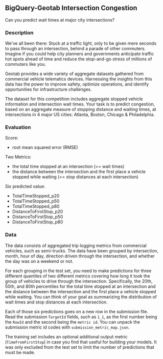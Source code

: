 ## BigQuery-Geotab Intersection Congestion
Can you predict wait times at major city intersections?


### Description
We’ve all been there: Stuck at a traffic light, only to be given mere seconds to pass through an intersection, behind a parade of other commuters. Imagine if you could help city planners and governments anticipate traffic hot spots ahead of time and reduce the stop-and-go stress of millions of commuters like you.

Geotab provides a wide variety of aggregate datasets gathered from commercial vehicle telematics devices. Harnessing the insights from this data has the power to improve safety, optimize operations, and identify opportunities for infrastructure challenges.

The dataset for this competition includes aggregate stopped vehicle information and intersection wait times. Your task is to predict congestion, based on an aggregate measure of stopping distance and waiting times, at intersections in 4 major US cities: Atlanta, Boston, Chicago & Philadelphia.


### Evaluation
Score:  
- root mean squared error (RMSE)  

Two Metrics:  
- the total time stopped at an intersection (== wait times)  
- the distance between the intersection and the first place a vehicle stopped while waiting (== stop distances at each intersection)

Six predicted value:  
- TotalTimeStopped_p20  
- TotalTimeStopped_p50 
- TotalTimeStopped_p80 
- DistanceToFirstStop_p20  
- DistanceToFirstStop_p50  
- DistanceToFirstStop_p80


### Data
The data consists of aggregated trip logging metrics from commercial vehicles, such as semi-trucks. The data have been grouped by intersection, month, hour of day, direction driven through the intersection, and whether the day was on a weekend or not.

For each grouping in the test set, you need to make predictions for three different quantiles of two different metrics covering how long it took the group of vehicles to drive through the intersection. Specifically, the 20th, 50th, and 80th percentiles for the total time stopped at an intersection and the distance between the intersection and the first place a vehicle stopped while waiting. You can think of your goal as summarizing the distribution of wait times and stop distances at each intersection.

Each of those six predictions goes on a new row in the submission file. Read the submission `TargetId` fields, such as `1_1`, as the first number being the `RowId` and the second being the `metric id`. You can unpack the submission metric id codes with `submission_metric_map.json`.

The training set includes an optional additional output metric (`TimeFromFirstStop`) in case you find that useful for building your models. It was only excluded from the test set to limit the number of predictions that must be made.


